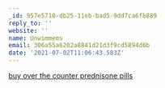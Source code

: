 ```yaml
---
_id: 957e5710-db25-11eb-bad5-9dd7ca6fb889
reply_to: ''
website: ''
name: Unwimmems
email: 306a55a6202a8841d21d3f9cd5894d6b
date: '2021-07-02T11:06:43.583Z'
---
```

<a href=https://vsprednisonev.com/>buy over the counter prednisone pills</a>
